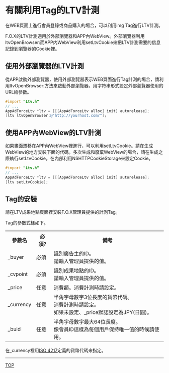 # 有關利用Tag的LTV計測

在WEB頁面上進行會員登錄或商品購入的場合，可以利用img Tag進行LTV計測。

F.O.X的LTV計測適用於外部瀏覽器和APP內WebView。外部瀏覽器利用ltvOpenBrowser:而APP内WebView利用setLtvCookie來把LTV計測需要的信息記錄到瀏覽器的Cookie裡。

## 使用外部瀏覽器的LTV計測

從APP啟動外部瀏覽器，使用外部瀏覽器表示WEB頁面進行Tag計測的場合，請利用ltvOpenBrowser:方法來啟動外部瀏覽器。用字符串形式設定外部瀏覽器使用的URL給參數。

```objective-c
#import "Ltv.h"
// ...
AppAdForceLtv *ltv = [[[AppAdForceLtv alloc] init] autorelease];
[ltv ltvOpenBrowser:@"http://yourhost.com/"];
```

## 使用APP內WebView的LTV計測

如果畫面遷移在APP內WebView裡進行，可以利用setLtvCookie。請在生成WebView的地方安裝下面的代碼。多次生成和廢棄WebView的場合，請在生成之際執行setLtvCookie。在內部利用NSHTTPCookieStorage來設定Cookie。

```objective-c
#import "Ltv.h"
// ...
AppAdForceLtv *ltv = [[[AppAdForceLtv alloc] init] autorelease];
[ltv setLtvCookie];
```

## Tag的安裝

請在LTV成果地點頁面裡安裝F.O.X管理員提供的計測Tag。

Tag的參數式樣如下。

<table>
<tr>
  <th>參數名</th>
  <th>必須?</th>
  <th>備考</th>
</tr>
<tr>
  <td>_buyer</td>
  <td>必須</td>
  <td>識別廣告主的ID。<br />請輸入管理員提供的值。</td>
</tr>
<tr>
  <td>_cvpoint</td>
  <td>必須</td>
  <td>識別成果地點的ID。<br />請輸入管理員提供的值。</td>
</tr>
<tr>
  <td>_price</td>
  <td>任意</td>
  <td>消費額。消費計測時請設定。<br /></td>
</tr>
<tr>
  <td>_currency</td>
  <td>任意</td>
  <td>半角字母數字3位長度的貨幣代碼。<br />消費計測時請設定。<br />如果未設定、_price默認設定為JPY(日圓)。</td>
</tr>
<tr>
  <td>_buid</td>
  <td>任意</td>
  <td>半角字母數字最大64位長度。<br />像會員ID這樣為每個用戶保持唯一值的時候請使用。</td>
</tr>
</table>

在_currency裡用[ISO 4217](http://ja.wikipedia.org/wiki/ISO_4217)定義的貨幣代碼來指定。

---
[TOP](/lang/zh-tw/README.md)
